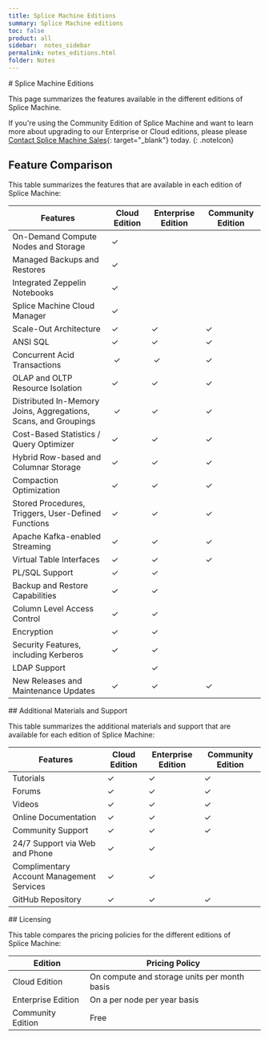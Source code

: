 ```yaml
---
title: Splice Machine Editions
summary: Splice Machine editions
toc: false
product: all
sidebar:  notes_sidebar
permalink: notes_editions.html
folder: Notes
---
```

<section>
<div class="TopicContent" data-swiftype-index="true" markdown="1">
# Splice Machine Editions

This page summarizes the features available in the different editions of
Splice Machine.

If you're using the Community Edition of Splice Machine and want to
learn more about upgrading to our Enterprise or Cloud editions, please
please [Contact Splice Machine Sales][1]{: target="_blank"} today.
{: .noteIcon}

## Feature Comparison

This table summarizes the features that are available in each edition of
Splice Machine:

<table class="featureList">
    <col />
    <col />
    <col />
    <col />
    <thead>
        <tr>
            <th>Features</th>
            <th>Cloud Edition</th>
            <th>Enterprise Edition</th>
            <th>Community Edition</th>
        </tr>
    </thead>
    <tbody>
        <tr>
            <td class="featureName">On-Demand Compute Nodes and Storage</td>
            <td class="checkmark">✓</td>
            <td> </td>
            <td> </td>
        </tr>
        <tr>
            <td class="featureName">Managed Backups and Restores</td>
            <td class="checkmark">✓</td>
            <td> </td>
            <td> </td>
        </tr>
        <tr>
            <td class="featureName">Integrated Zeppelin Notebooks</td>
            <td class="checkmark">✓</td>
            <td> </td>
            <td> </td>
        </tr>
        <tr>
            <td class="featureName">Splice Machine Cloud Manager</td>
            <td class="checkmark">✓</td>
            <td> </td>
            <td> </td>
        </tr>
        <tr>
            <td class="featureName">Scale-Out Architecture</td>
            <td class="checkmark">✓</td>
            <td class="checkmark">✓</td>
            <td class="checkmark">✓</td>
        </tr>
        <tr>
            <td class="featureName">ANSI SQL</td>
            <td class="checkmark">✓</td>
            <td class="checkmark">✓</td>
            <td class="checkmark">✓</td>
        </tr>
        <tr>
            <td class="featureName">Concurrent Acid Transactions</td>
            <td class="checkmark"> ✓</td>
            <td class="checkmark"> ✓</td>
            <td class="checkmark">✓</td>
        </tr>
        <tr>
            <td class="featureName">OLAP and OLTP Resource Isolation</td>
            <td class="checkmark">✓</td>
            <td class="checkmark">✓</td>
            <td class="checkmark">✓</td>
        </tr>
        <tr>
            <td class="featureName">Distributed In-Memory Joins, Aggregations, Scans, and Groupings</td>
            <td class="checkmark"> ✓</td>
            <td class="checkmark">✓</td>
            <td class="checkmark">✓</td>
        </tr>
        <tr>
            <td class="featureName">Cost-Based Statistics / Query Optimizer</td>
            <td class="checkmark">✓</td>
            <td class="checkmark">✓</td>
            <td class="checkmark">✓</td>
        </tr>
        <tr>
            <td class="featureName">Hybrid Row-based and Columnar Storage</td>
            <td class="checkmark">✓</td>
            <td class="checkmark">✓</td>
            <td class="checkmark">✓</td>
        </tr>
        <tr>
            <td class="featureName">Compaction Optimization</td>
            <td class="checkmark">✓</td>
            <td class="checkmark">✓</td>
            <td class="checkmark">✓</td>
        </tr>
        <tr>
            <td class="featureName">Stored Procedures, Triggers, User-Defined Functions</td>
            <td class="checkmark">✓</td>
            <td class="checkmark">✓</td>
            <td class="checkmark">✓</td>
        </tr>
        <tr>
            <td class="featureName">Apache Kafka-enabled Streaming</td>
            <td class="checkmark">✓</td>
            <td class="checkmark">✓</td>
            <td class="checkmark">✓</td>
        </tr>
        <tr>
            <td class="featureName">Virtual Table Interfaces</td>
            <td class="checkmark">✓</td>
            <td class="checkmark">✓</td>
            <td class="checkmark">✓</td>
        </tr>
        <tr>
            <td class="featureName">PL/SQL Support</td>
            <td class="checkmark">✓</td>
            <td class="checkmark">✓</td>
            <td> </td>
        </tr>
        <tr>
            <td class="featureName">Backup and Restore Capabilities</td>
            <td class="checkmark">✓</td>
            <td class="checkmark">✓</td>
            <td> </td>
        </tr>
        <tr>
            <td class="featureName">Column Level Access Control</td>
            <td class="checkmark">✓</td>
            <td class="checkmark">✓</td>
            <td> </td>
        </tr>
        <tr>
            <td class="featureName">Encryption</td>
            <td class="checkmark">✓</td>
            <td class="checkmark">✓</td>
            <td> </td>
        </tr>
        <tr>
            <td class="featureName">Security Features, including Kerberos</td>
            <td class="checkmark">✓</td>
            <td class="checkmark">✓</td>
            <td> </td>
        </tr>
        <tr>
            <td class="featureName">LDAP Support</td>
            <td> </td>
            <td class="checkmark">✓</td>
            <td> </td>
        </tr>
        <tr>
            <td class="featureName">New Releases and Maintenance Updates</td>
            <td class="checkmark">✓</td>
            <td class="checkmark">✓</td>
            <td class="checkmark">✓</td>
        </tr>
    </tbody>
</table>
## Additional Materials and Support

This table summarizes the additional materials and support that are
available for each edition of Splice Machine:

<table class="featureList">
    <col />
    <col />
    <col />
    <col />
    <thead>
        <tr>
            <th>Features</th>
            <th>Cloud Edition</th>
            <th>Enterprise Edition</th>
            <th>Community Edition</th>
        </tr>
    </thead>
    <tbody>
        <tr>
            <td class="featureName">Tutorials</td>
            <td class="checkmark">✓</td>
            <td class="checkmark">✓</td>
            <td class="checkmark">✓</td>
        </tr>
        <tr>
            <td class="featureName">Forums</td>
            <td class="checkmark">✓</td>
            <td class="checkmark">✓</td>
            <td class="checkmark">✓</td>
        </tr>
        <tr>
            <td class="featureName">Videos</td>
            <td class="checkmark">✓</td>
            <td class="checkmark">✓</td>
            <td class="checkmark">✓</td>
        </tr>
        <tr>
            <td class="featureName">Online Documentation</td>
            <td class="checkmark">✓</td>
            <td class="checkmark">✓</td>
            <td class="checkmark">✓</td>
        </tr>
        <tr>
            <td class="featureName">Community Support</td>
            <td class="checkmark">✓</td>
            <td class="checkmark">✓</td>
            <td class="checkmark">✓</td>
        </tr>
        <tr>
            <td class="featureName">24/7 Support via Web and Phone</td>
            <td class="checkmark">✓</td>
            <td class="checkmark">✓</td>
            <td> </td>
        </tr>
        <tr>
            <td class="featureName">Complimentary Account Management Services</td>
            <td class="checkmark">✓</td>
            <td class="checkmark">✓</td>
            <td> </td>
        </tr>
        <tr>
            <td class="featureName">GitHub Repository</td>
            <td class="checkmark">✓</td>
            <td class="checkmark">✓</td>
            <td class="checkmark">✓</td>
        </tr>
    </tbody>
</table>
## Licensing

This table compares the pricing policies for the different editions of
Splice Machine:

<table class="featureList">
    <col />
    <col />
    <col />
    <col />
    <thead>
        <tr>
            <th>Edition</th>
            <th>Pricing Policy</th>
        </tr>
    </thead>
    <tbody>
        <tr>
            <td class="featureName">Cloud Edition</td>
            <td class="leftAlign">On compute and storage units per month basis</td>
        </tr>
        <tr>
            <td class="featureName">Enterprise Edition</td>
            <td class="leftAlign">On a per node per year basis</td>
        </tr>
        <tr>
            <td class="featureName">Community Edition</td>
            <td class="leftAlign">Free</td>
        </tr>
    </tbody>
</table>
</div>
</section>



[1]: http://www.splicemachine.com/company/contact-us/
